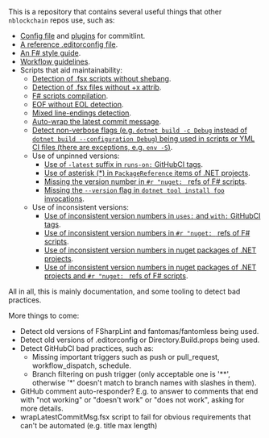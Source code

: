 This is a repository that contains several useful things that other `nblockchain` repos use, such as:

- [Config file](commitlint.config.ts) and [plugins](commitlint/plugins.ts) for commitlint.
- [A reference .editorconfig file](.editorconfig).
- [An F# style guide](docs/FSharpStyleGuide.md).
- [Workflow guidelines](docs/WorkflowGuidelines.md).
- Scripts that aid maintainability:
    * [Detection of .fsx scripts without shebang](scripts/shebangConvention.fsx).
    * [Detection of .fsx files without +x attrib](scripts/executableConvention.fsx).
    * [F# scripts compilation](scripts/compileFSharpScripts.fsx).
    * [EOF without EOL detection](scripts/eofConvention.fsx).
    * [Mixed line-endings detection](scripts/mixedLineEndings.fsx).
    * [Auto-wrap the latest commit message](scripts/wrapLatestCommitMsg.fsx).
    * [Detect non-verbose flags (e.g. `dotnet build -c Debug` instead of `dotnet build --configuration Debug`) being used in scripts or YML CI files (there are exceptions, e.g. `env -S`)](scripts/nonVerboseFlagsInGitHubCIAndScripts.fsx).
    * Use of unpinned versions:
        * [Use of `-latest` suffix in `runs-on:` GitHubCI tags](scripts/unpinnedGitHubActionsImageVersions.fsx).
        * [Use of asterisk (*) in `PackageReference` items of .NET projects](scripts/unpinnedNugetPackageReferenceVersionsInProjects.fsx).
        * [Missing the version number in `#r "nuget: ` refs of F# scripts](scripts/unpinnedNugetPackageReferenceVersionsInFSharpScripts.fsx).
        * [Missing the `--version` flag in `dotnet tool install foo` invocations](scripts/unpinnedDotnetToolInstallVersions.fsx).
    * Use of inconsistent versions:
        * [Use of inconsistent version numbers in `uses:` and `with:` GitHubCI tags](scripts/inconsistentVersionsInGitHubCI.fsx).
        * [Use of inconsistent version numbers in `#r "nuget: ` refs of F# scripts](scripts/inconsistentVersionsInFSharpScripts.fsx).
        * [Use of inconsistent version numbers in nuget packages of .NET projects](scripts/inconsistentNugetVersionsInDotNetProjects.fsx).
        * [Use of inconsistent version numbers in nuget packages of .NET projects and `#r "nuget: ` refs of F# scripts](scripts/inconsistentNugetVersionsInDotNetProjectsAndFSharpScripts.fsx).

All in all, this is mainly documentation, and some tooling to detect bad practices.

More things to come:
- Detect old versions of FSharpLint and fantomas/fantomless being used.
- Detect old versions of .editorconfig or Directory.Build.props being used.
- Detect GitHubCI bad practices, such as:
    * Missing important triggers such as push or pull_request, workflow_dispatch, schedule.
    * Branch filtering on push trigger (only acceptable one is '**', otherwise '*' doesn't match to branch names with slashes in them).
- GitHub comment auto-responder? E.g. to answer to comments that end with "not working" or "doesn't work" or "does not work", asking for more details.
- wrapLatestCommitMsg.fsx script to fail for obvious requirements that can't be automated (e.g. title max length)
